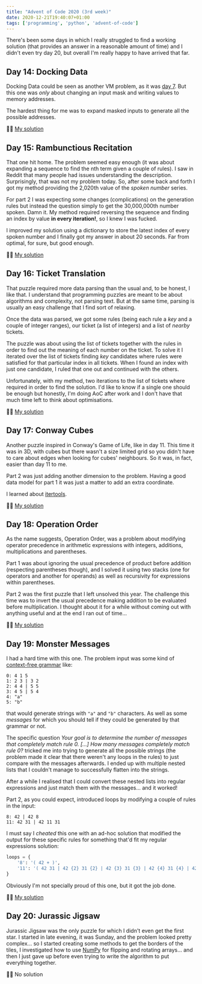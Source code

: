 ```yaml
---
title: "Advent of Code 2020 (3rd week)"
date: 2020-12-21T19:40:07+01:00
tags: ['programming', 'python', 'advent-of-code']
---
```


There's been some days in which I really struggled to find a working solution (that provides an answer in a reasonable amount of time) and I didn't even try day 20, but overall I'm really happy to have arrived that far. 

## Day 14: Docking Data

Docking Data could be seen as another VM problem, as it was [day 7](/posts/advent-of-code-2020-week-2/#day-8-handheld-halting). But this one was _only_ about changing an input mask and writing values to memory addresses.

The hardest thing for me was to expand masked inputs to generate all the possible addresses.

👨‍💻 [My solution](https://github.com/jordinebot/advent-of-code/blob/main/2020/day-14/main.py)

## Day 15: Rambunctious Recitation

That one hit home. The problem seemed easy enough (it was about expanding a sequence to find the nth term given a couple of rules). I saw in Reddit that many people had issues understanding the description. Surprisingly, that was not my problem today. So, after some back and forth I got my method providing the 2,020th value of the _spoken number_ series.

For part 2 I was expecting some changes (complications) on the generation rules but instead the question simply to get the 30,000,000th number spoken. Damn it. My method required reversing the sequence and finding an index by value **in every iteration!**, so I knew I was fucked.

I improved my solution using a dictionary to store the latest index of every spoken number and I finally got my answer in about 20 seconds. Far from optimal, for sure, but good enough.

👨‍💻 [My solution](https://github.com/jordinebot/advent-of-code/blob/main/2020/day-15/main.py)

## Day 16: Ticket Translation

That puzzle required more data parsing than the usual and, to be honest, I like that. I understand that programming puzzles are meant to be about algorithms and complexity, not parsing text. But at the same time, parsing is usually an easy challenge that I find sort of relaxing.

Once the data was parsed, we got some rules (being each rule a _key_ and a couple of integer ranges), our ticket (a list of integers) and a list of _nearby_ tickets.

The puzzle was about using the list of tickets together with the rules in order to find out the meaning of each number on the ticket. To solve it I iterated over the list of tickets finding _key_ candidates where rules were satisfied for that particular index in all tickets. When I found an index with just one candidate, I ruled that one out and continued with the others.

Unfortunately, with my method, two iterations to the list of tickets where required in order to find the solution. I'd like to know if a single one should be enough but honestly, I'm doing AoC after work and I don't have that much time left to think about optimisations.

👨‍💻 [My solution](https://github.com/jordinebot/advent-of-code/blob/main/2020/day-16/main.py)

## Day 17: Conway Cubes

Another puzzle inspired in Conway's Game of Life, like in day 11. This time it was in 3D, with cubes but there wasn't a size limited grid so you didn't have to care about edges when looking for cubes' neighbours. So it was, in fact, easier than day 11 to me.

Part 2 was just adding another dimension to the problem. Having a good data model for part 1 it was just a matter to add an extra coordinate.

I learned about [itertools](https://docs.python.org/3/library/itertools.html).

👨‍💻 [My solution](https://github.com/jordinebot/advent-of-code/blob/main/2020/day-17/main.py)

## Day 18: Operation Order

As the name suggests, Operation Order, was a problem about modifying operator precedence in arithmetic expressions with integers, additions, multiplications and parentheses.

Part 1 was about ignoring the usual precedence of product before addition (respecting parentheses though), and I solved it using two stacks (one for operators and another for operands) as well as recursivity for expressions within parentheses.

Part 2 was the first puzzle that I left unsolved this year. The challenge this time was to invert the usual precedence making addition to be evaluated before multiplication. I thought about it for a while without coming out with anything useful and at the end I ran out of time...

👨‍💻 [My solution](https://github.com/jordinebot/advent-of-code/blob/main/2020/day-18/main.py)

## Day 19: Monster Messages

I had a hard time with this one. The problem input was some kind of [context-free grammar](https://en.wikipedia.org/wiki/Context-free_grammar) like:

```
0: 4 1 5
1: 2 3 | 3 2
2: 4 4 | 5 5
3: 4 5 | 5 4
4: "a"
5: "b"
```

that would generate strings with `"a"` and `"b"` characters. As well as some _messages_ for which you should tell if they could be generated by that grammar or not.

The specific question _Your goal is to determine the number of messages that completely match rule 0. [...] How many messages completely match rule 0?_
tricked me into trying to generate all the possible strings (the problem made it clear that there weren't any loops in the rules) to just compare with the messages afterwards. I ended up with multiple nested lists that I couldn't manage to successfully flatten into the strings.

After a while I realised that I could convert these nested lists into regular expressions and just match them with the messages... and it worked!

Part 2, as you could expect, introduced loops by modifying a couple of rules in the input:

```
8: 42 | 42 8
11: 42 31 | 42 11 31
```

I must say I _cheated_ this one with an ad-hoc solution that modified the output for these specific rules for something that'd fit my regular expressions solution:

```python
loops = {
	'8': '( 42 + )',
	'11': '( 42 31 | 42 {2} 31 {2} | 42 {3} 31 {3} | 42 {4} 31 {4} | 42 {5} 31 {5} | 42 {6} 42 {6} )'
}
```

Obviously I'm not specially proud of this one, but it got the job done.

👨‍💻 [My solution](https://github.com/jordinebot/advent-of-code/blob/main/2020/day-19/main.py)

## Day 20: Jurassic Jigsaw

Jurassic Jigsaw was the only puzzle for which I didn't even get the first star. I started in late evening, it was Sunday, and the problem looked pretty complex... so I started creating some methods to get the borders of the tiles, I investigated how to use [NumPy](https://numpy.org/doc/stable/reference/routines.array-manipulation.html) for flipping and rotating arrays... and then I just gave up before even trying to write the algorithm to put everything together.

🤷‍♂️ No solution